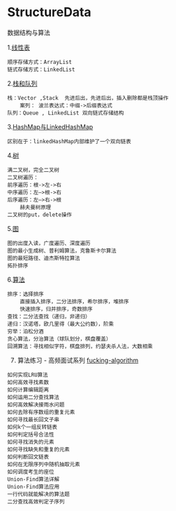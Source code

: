 # StructureData
数据结构与算法

1.[线性表](./resource/day01-线性表)

	顺序存储方式：ArrayList
	链式存储方式：LinkedList
2.[栈和队列](./resource/day02-栈和队列)

	栈：Vector ,Stack  先进后出，先进后出，插入删除都是栈顶操作
		案列： 波兰表达式：中缀->后缀表达式
	队列：Queue , LinkedList 双向链式存储结构
3.[HashMap与LinkedHashMap](./resource/day03-HashMap和LinkedHashMap)

	区别在于：linkedHashMap内部维护了一个双向链表
4.[树](./resource/day04-树)

    满二叉树，完全二叉树
	二叉树遍历：
	前序遍历：根->左->右
	中序遍历：左—>根->右
	后序遍历：左—>右->根
		赫夫曼树原理
	二叉树的put，delete操作
5.[图](./resource/day06-图)

	图的出度入读，广度遍历、深度遍历
	图的最小生成树、普利姆算法，克鲁斯卡尔算法
	图的最短路径、迪杰斯特拉算法
	拓扑排序
6.[算法](./resource/day09-算法简介)

	排序：选择排序
		直接插入排序，二分法排序，希尔排序，堆排序
		快速排序，归并排序，奇数排序
	查找：二分法查找（递归，非递归）
	递归：汉诺塔，欧几里得（最大公约数），阶乘
	穷举：泊松分酒
	贪心算法，分治算法（球队划分，棋盘覆盖）
	回溯算法：寻找相似字符，棋盘排列，约瑟夫杀人法，大数相乘

7.  算法练习 - 高频面试系列 [fucking-algorithm](https://github.com/labuladong/fucking-algorithm)

```
如何实现LRU算法
如何高效寻找素数
如何计算编辑距离
如何运用二分查找算法
如何高效解决接雨水问题
如何去除有序数组的重复元素
如何寻找最长回文子串
如何k个一组反转链表
如何判定括号合法性
如何寻找消失的元素
如何寻找缺失和重复的元素
如何判断回文链表
如何在无限序列中随机抽取元素
如何调度考生的座位
Union-Find算法详解
Union-Find算法应用
一行代码就能解决的算法题
二分查找高效判定子序列
```